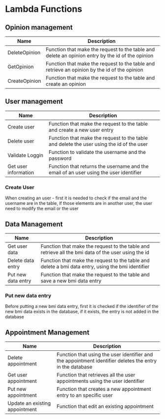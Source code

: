 # Lambda Functions

## Opinion management
| Name  | Description  |
|---|---|
| DeleteOpinion | Function that make the request to the table and delete an opinion entry by the id of the opinion|
| GetOpinion  | Function that make the request to the table and retrieve an opinion by the id of the opinion|
| CreateOpinion  |Function that make the request to the table and create an opinion|

## User management
| Name  | Description  |
|---|---|
| Create user | Function that make the request to the table and create a new user entry|
| Delete user  | Function that make the request to the table and delete the user using the id of the user|
| Validate Loggin  |Function to validate the username and the password|
| Get user information  |Function that returns the username and the email of an user using the user identifier|

### Create User
When creating an user - first it is needed to check if the email and the username are in the table, if those elements are in another user, the user need to modify the email or the user

## Data Management
| Name  | Description  |
|---|---|
| Get user data | Function that make the request to the table and retrieve all the bmi data of the user using the id|
| Delete data entry  | Function that make the request to the table and delete a bmi data entry, using the bmi identifier|
| Put new data entry  | Function that make the request to the table and save a new bmi data entry|

### Put new data entry
Before putting a new bmi data entry, first it is checked if the identifier of the new bmi data exists in the database, if it exists, the entry is not added in the database

## Appointment Management
| Name  | Description  |
|---|---|
| Delete appointment | Function that using the user identifier and the appointment identifier deletes the entry in the database|
| Get user appointment  | Function that retrieves all the user appointments using the user identifier |
| Put new appointment  | Function that creates a new appointment entry to an specific user|
| Update an existing appointment  | Function that edit an existing appointment|